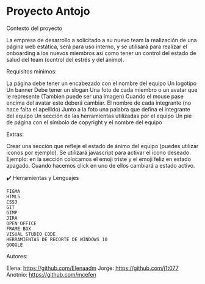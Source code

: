 # Proyecto Antojo

Contexto del proyecto

La empresa de desarrollo a solicitado a su nuevo team la realización de una página web estática, será para uso interno, y se utilisará para realizar el onboarding a los nuevos miembros así como tener un control del estado de salud del team (control del estrés y del ánimo).

Requisitos mínimos:

La página debe tener un encabezado con el nombre del equipo
Un logotipo
Un banner
Debe tener un slogan
Una foto de cada miembro o un avatar que le represente (Tambien puede ser una imagen)
Cuando el mouse pase encima del avatar este deberá cambiar.
El nombre de cada integrante (no hace falta el apellido)
Junto a la foto una palabra que defina el integrante del equipo
Un sección de las herramientas utilizadas por el equipo
Un pie de página con el símbolo de copyright y el nombre del equipo

Extras:

Crear una sección que refleje el estado de ánimo del equipo (puedes utilizar iconos por ejemplo). Se utilizará javascript para activar el icono deseado. Ejemplo: en la sección colocamos el emoji triste y el emoji feliz en estado apagado. Cuando hacemos click en uno de ellos cambiará a estado activo.


✔️ Herramientas y Lenguajes

    FIGMA
    HTML5
    CSS3
    GIT
    GIMP
    JIRA
    OPEN OFFICE
    FRAME BOX
    VISUAL STUDIO CODE
    HERRAMIENTAS DE RECORTE DE WINDOWS 10
    GOOGLE
    


Autores: 

Elena: https://github.com/Elenaadm
Jorge: https://github.com/j1t077
Anotnio: https://github.com/mcefen
